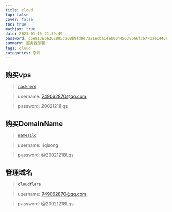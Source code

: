 ```yaml
---
title: cloud
top: false
cover: false
toc: true
mathjax: true
date: 2023-01-15 21:39:49
password: d5e8139b6262895c208b9fd9e7a21ecba14eb00445638566fcb77bae14408691
summary: 服务器部署
tags: cloud
categories: 杂项
---
```

## 购买vps
> [`racknerd`](https://racknerd.com/)

> username: 749062870@qq.com

> password: 20021218lqs

## 购买DomainName
> [`namesilo`](https://www.namesilo.com/)

> username: liqisong

> password: @20021218Lqs

## 管理域名
> [`cloudflare`](https://dash.cloudflare.com/)

> username: 749062870@qq.com

> password: @20021218Lqs

